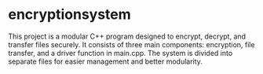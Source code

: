 # encryptionsystem
This project is a modular C++ program designed to encrypt, decrypt, and transfer files securely. It consists of three main components: encryption, file transfer, and a driver function in main.cpp. The system is divided into separate files for easier management and better modularity.

